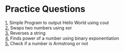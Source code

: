 # Practice Questions
[1.](hello.cpp) Simple Program to output Hello World using cout\
[2.](swap.cpp) Swaps two numbers using xor\
[3.](reverse.cpp) Reverses a string\
[4.](powerbinexp.cpp) Finds power of a number using binary exponentiation\
[5.](armstrong.cpp) Check if a number is Armstrong or not